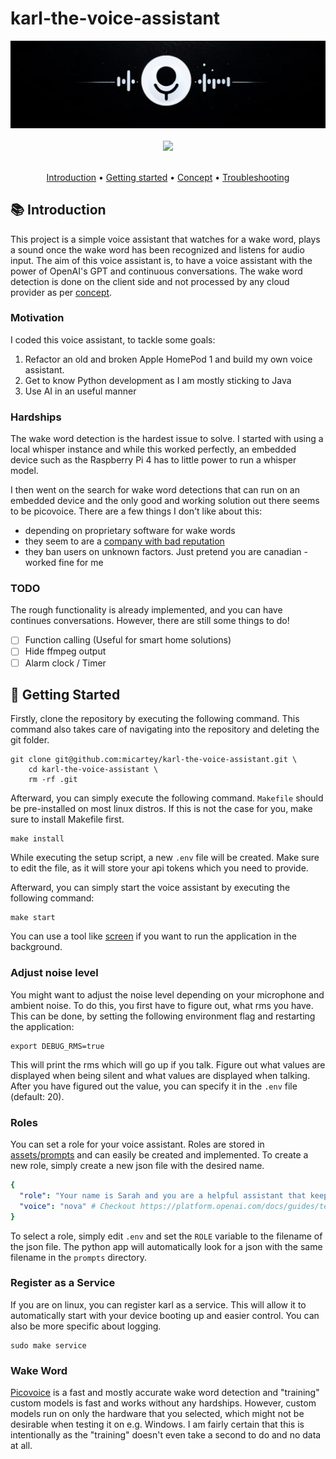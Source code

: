 # karl-the-voice-assistant

<div align="center">
    <img src="assets/images/banner.png" />
</div>

<br />

<div align="center">
    <img
        src="https://img.shields.io/badge/Written%20in-python-%23F2B655?style=for-the-badge"
        height="30"
    />
</div>

<br />

<p align="center">
  <a href="#-introduction">Introduction</a> •
  <a href="#-getting-started">Getting started</a> •
  <a href="CONCEPT.md">Concept</a> •
  <a href="https://github.com/micartey/karl-the-voice-assistant/issues">Troubleshooting</a>
</p>

## 📚 Introduction


This project is a simple voice assistant that watches for a wake word, plays a sound once the wake word has been recognized and listens for audio input.
The aim of this voice assistant is, to have a voice assistant with the power of OpenAI's GPT and continuous conversations.
The wake word detection is done on the client side and not processed by any cloud provider as per [concept](CONCEPT.md).

### Motivation

I coded this voice assistant, to tackle some goals: 

1. Refactor an old and broken Apple HomePod 1 and build my own voice assistant.
2. Get to know Python development as I am mostly sticking to Java
3. Use AI in an useful manner

### Hardships

The wake word detection is the hardest issue to solve. 
I started with using a local whisper instance and while this worked perfectly, an embedded device such as the Raspberry Pi 4 has to little power to run a whisper model.

I then went on the search for wake word detections that can run on an embedded device and the only good and working solution out there seems to be picovoice.
There are a few things I don't like about this:

- depending on proprietary software for wake words
- they seem to are a [company with bad reputation](https://www.reddit.com/r/cscareerquestionsCAD/comments/qee7zp/picovoice_vancouver_interview_dlsde_roles/)
- they ban users on unknown factors. Just pretend you are canadian - worked fine for me

### TODO

The rough functionality is already implemented, and you can have continues conversations. 
However, there are still some things to do!  

- [ ] Function calling (Useful for smart home solutions)
- [ ] Hide ffmpeg output
- [ ] Alarm clock / Timer

## 🚀 Getting Started

Firstly, clone the repository by executing the following command. This command also takes care of navigating into the repository and deleting the git folder.

```
git clone git@github.com:micartey/karl-the-voice-assistant.git \
    cd karl-the-voice-assistant \
    rm -rf .git
```

Afterward, you can simply execute the following command. `Makefile` should be pre-installed on most linux distros. If this is not the case for you, make sure to install Makefile first.

```shell
make install
```

While executing the setup script, a new `.env` file will be created. Make sure to edit the file, as it will store your api tokens which you need to provide.

Afterward, you can simply start the voice assistant by executing the following command:

```shell
make start
```

You can use a tool like [screen](https://linuxize.com/post/how-to-use-linux-screen/) if you want to run the application in the background.

### Adjust noise level

You might want to adjust the noise level depending on your microphone and ambient noise.
To do this, you first have to figure out, what rms you have. 
This can be done, by setting the following environment flag and restarting the application:

```shell
export DEBUG_RMS=true
```

This will print the rms which will go up if you talk.
Figure out what values are displayed when being silent and what values are displayed when talking.
After you have figured out the value, you can specify it in the `.env` file (default: 20).

### Roles

You can set a role for your voice assistant. Roles are stored in [assets/prompts](https://github.com/micartey/karl-the-voice-assistant/tree/master/assets/prompts) and can easily be created and implemented.
To create a new role, simply create a new json file with the desired name.

```yaml
{
  "role": "Your name is Sarah and you are a helpful assistant that keeps its answers short but informative",
  "voice": "nova" # Checkout https://platform.openai.com/docs/guides/text-to-speech for other voices
}
```

To select a role, simply edit `.env` and set the `ROLE` variable to the filename of the json file.
The python app will automatically look for a json with the same filename in the `prompts` directory.

### Register as a Service

If you are on linux, you can register karl as a service.
This will allow it to automatically start with your device booting up and easier control.
You can also be more specific about logging.

```shell
sudo make service
```

### Wake Word

[Picovoice](https://picovoice.ai/) is a fast and mostly accurate wake word detection and "training" custom models is fast and works without any hardships.
However, custom models run on only the hardware that you selected, which might not be desirable when testing it on e.g. Windows. 
I am fairly certain that this is intentionally as the "training" doesn't even take a second to do and no data at all.